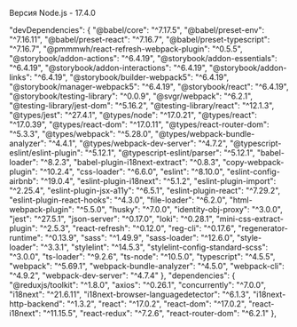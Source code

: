 Версия Node.js - 17.4.0

"devDependencies": {
    "@babel/core": "^7.17.5",
    "@babel/preset-env": "^7.16.11",
    "@babel/preset-react": "^7.16.7",
    "@babel/preset-typescript": "^7.16.7",
    "@pmmmwh/react-refresh-webpack-plugin": "^0.5.5",
    "@storybook/addon-actions": "^6.4.19",
    "@storybook/addon-essentials": "^6.4.19",
    "@storybook/addon-interactions": "^6.4.19",
    "@storybook/addon-links": "^6.4.19",
    "@storybook/builder-webpack5": "^6.4.19",
    "@storybook/manager-webpack5": "^6.4.19",
    "@storybook/react": "^6.4.19",
    "@storybook/testing-library": "^0.0.9",
    "@svgr/webpack": "^6.2.1",
    "@testing-library/jest-dom": "^5.16.2",
    "@testing-library/react": "^12.1.3",
    "@types/jest": "^27.4.1",
    "@types/node": "^17.0.21",
    "@types/react": "^17.0.39",
    "@types/react-dom": "^17.0.11",
    "@types/react-router-dom": "^5.3.3",
    "@types/webpack": "^5.28.0",
    "@types/webpack-bundle-analyzer": "^4.4.1",
    "@types/webpack-dev-server": "^4.7.2",
    "@typescript-eslint/eslint-plugin": "^5.12.1",
    "@typescript-eslint/parser": "^5.12.1",
    "babel-loader": "^8.2.3",
    "babel-plugin-i18next-extract": "^0.8.3",
    "copy-webpack-plugin": "^10.2.4",
    "css-loader": "^6.6.0",
    "eslint": "^8.10.0",
    "eslint-config-airbnb": "^19.0.4",
    "eslint-plugin-i18next": "^5.1.2",
    "eslint-plugin-import": "^2.25.4",
    "eslint-plugin-jsx-a11y": "^6.5.1",
    "eslint-plugin-react": "^7.29.2",
    "eslint-plugin-react-hooks": "^4.3.0",
    "file-loader": "^6.2.0",
    "html-webpack-plugin": "^5.5.0",
    "husky": "^7.0.0",
    "identity-obj-proxy": "^3.0.0",
    "jest": "^27.5.1",
    "json-server": "^0.17.0",
    "loki": "^0.28.1",
    "mini-css-extract-plugin": "^2.5.3",
    "react-refresh": "^0.12.0",
    "reg-cli": "^0.17.6",
    "regenerator-runtime": "^0.13.9",
    "sass": "^1.49.9",
    "sass-loader": "^12.6.0",
    "style-loader": "^3.3.1",
    "stylelint": "^14.5.3",
    "stylelint-config-standard-scss": "^3.0.0",
    "ts-loader": "^9.2.6",
    "ts-node": "^10.5.0",
    "typescript": "^4.5.5",
    "webpack": "^5.69.1",
    "webpack-bundle-analyzer": "^4.5.0",
    "webpack-cli": "^4.9.2",
    "webpack-dev-server": "^4.7.4"
  },
  "dependencies": {
    "@reduxjs/toolkit": "^1.8.0",
    "axios": "^0.26.1",
    "concurrently": "^7.0.0",
    "i18next": "^21.6.11",
    "i18next-browser-languagedetector": "^6.1.3",
    "i18next-http-backend": "^1.3.2",
    "react": "^17.0.2",
    "react-dom": "^17.0.2",
    "react-i18next": "^11.15.5",
    "react-redux": "^7.2.6",
    "react-router-dom": "^6.2.1"
  },